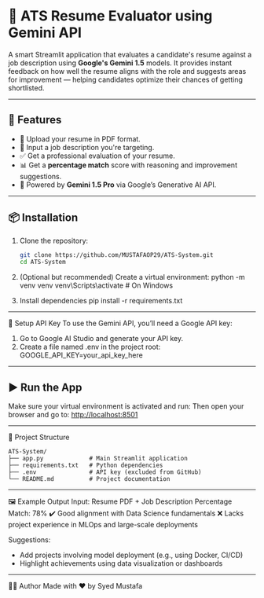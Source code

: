# 🧾 ATS Resume Evaluator using Gemini API

A smart Streamlit application that evaluates a candidate's resume against a job description using **Google's Gemini 1.5** models. It provides instant feedback on how well the resume aligns with the role and suggests areas for improvement — helping candidates optimize their chances of getting shortlisted.

---

## 🚀 Features

- 📄 Upload your resume in PDF format.
- 📝 Input a job description you're targeting.
- ✅ Get a professional evaluation of your resume.
- 📊 Get a **percentage match** score with reasoning and improvement suggestions.
- 🤖 Powered by **Gemini 1.5 Pro** via Google’s Generative AI API.

---

## 📦 Installation

1. Clone the repository:
   ```bash
   git clone https://github.com/MUSTAFAOP29/ATS-System.git
   cd ATS-System

2. (Optional but recommended) Create a virtual environment:
python -m venv venv
venv\Scripts\activate   # On Windows

3. Install dependencies
   pip install -r requirements.txt

---

🔐 Setup API Key
To use the Gemini API, you’ll need a Google API key:
1. Go to Google AI Studio and generate your API key.
2. Create a file named .env in the project root:
   GOOGLE_API_KEY=your_api_key_here

---

## ▶️ Run the App

Make sure your virtual environment is activated and run:
Then open your browser and go to: [http://localhost:8501](http://localhost:8501)

---
📁 Project Structure

```text
ATS-System/
├── app.py             # Main Streamlit application
├── requirements.txt   # Python dependencies
├── .env               # API key (excluded from GitHub)
└── README.md          # Project documentation
```
---

🖼️ Example Output
Input: Resume PDF + Job Description
Percentage Match: 78%
✔️ Good alignment with Data Science fundamentals
❌ Lacks project experience in MLOps and large-scale deployments

Suggestions:
- Add projects involving model deployment (e.g., using Docker, CI/CD)
- Highlight achievements using data visualization or dashboards

---
👨‍💻 Author
Made with ❤️ by Syed Mustafa
